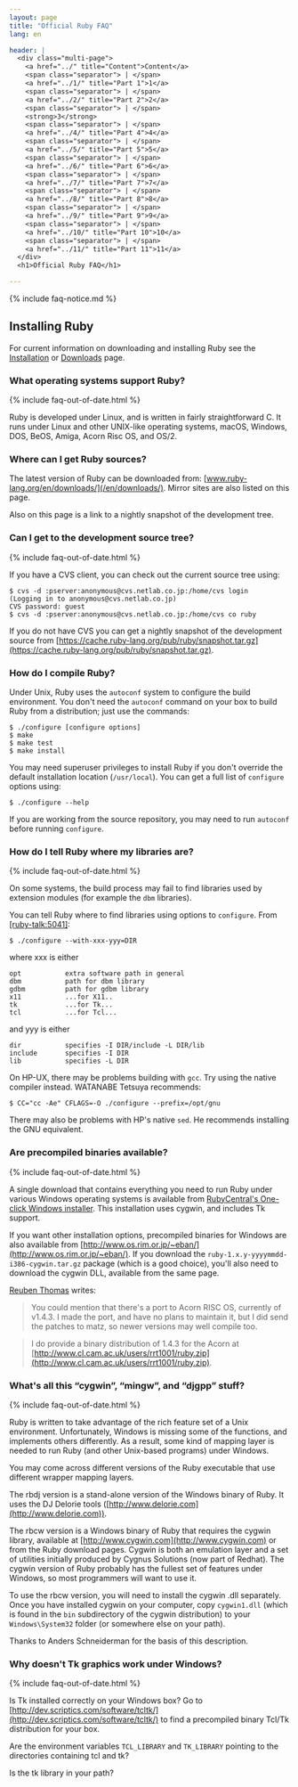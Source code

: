 ```yaml
---
layout: page
title: "Official Ruby FAQ"
lang: en

header: |
  <div class="multi-page">
    <a href="../" title="Content">Content</a>
    <span class="separator"> | </span>
    <a href="../1/" title="Part 1">1</a>
    <span class="separator"> | </span>
    <a href="../2/" title="Part 2">2</a>
    <span class="separator"> | </span>
    <strong>3</strong>
    <span class="separator"> | </span>
    <a href="../4/" title="Part 4">4</a>
    <span class="separator"> | </span>
    <a href="../5/" title="Part 5">5</a>
    <span class="separator"> | </span>
    <a href="../6/" title="Part 6">6</a>
    <span class="separator"> | </span>
    <a href="../7/" title="Part 7">7</a>
    <span class="separator"> | </span>
    <a href="../8/" title="Part 8">8</a>
    <span class="separator"> | </span>
    <a href="../9/" title="Part 9">9</a>
    <span class="separator"> | </span>
    <a href="../10/" title="Part 10">10</a>
    <span class="separator"> | </span>
    <a href="../11/" title="Part 11">11</a>
  </div>
  <h1>Official Ruby FAQ</h1>

---
```


{% include faq-notice.md %}

## Installing Ruby

For current information on downloading and installing Ruby
see the [Installation](/en/documentation/installation/)
or [Downloads](/en/downloads/) page.

### What operating systems support Ruby?

{% include faq-out-of-date.html %}

Ruby is developed under Linux, and is written in fairly straightforward C.
It runs under Linux and other UNIX-like operating systems, macOS,
Windows, DOS, BeOS, Amiga, Acorn Risc OS, and OS/2.

### Where can I get Ruby sources?

The latest version of Ruby can be downloaded from:
[www.ruby-lang.org/en/downloads/](/en/downloads/).
Mirror sites are also listed on this page.

Also on this page is a link to a nightly snapshot of the development tree.

### Can I get to the development source tree?

{% include faq-out-of-date.html %}

If you have a CVS client, you can check out the current source tree using:

~~~
$ cvs -d :pserver:anonymous@cvs.netlab.co.jp:/home/cvs login
(Logging in to anonymous@cvs.netlab.co.jp)
CVS password: guest
$ cvs -d :pserver:anonymous@cvs.netlab.co.jp:/home/cvs co ruby
~~~

If you do not have CVS you can get a nightly snapshot of the development
source from
[https://cache.ruby-lang.org/pub/ruby/snapshot.tar.gz](https://cache.ruby-lang.org/pub/ruby/snapshot.tar.gz).

### How do I compile Ruby?

Under Unix, Ruby uses the `autoconf` system to configure the build
environment. You don't need the `autoconf` command on your box to build Ruby
from a distribution; just use the commands:

~~~
$ ./configure [configure options]
$ make
$ make test
$ make install
~~~

You may need superuser privileges to install Ruby if you don't override the
default installation location (`/usr/local`). You can get a full list of
`configure` options using:

~~~
$ ./configure --help
~~~

If you are working from the source repository, you may need to run
`autoconf` before running `configure`.

### How do I tell Ruby where my libraries are?

{% include faq-out-of-date.html %}

On some systems, the build process may fail to find libraries used by
extension modules (for example the `dbm` libraries).

You can tell Ruby where to find libraries using options to `configure`.
From [\[ruby-talk:5041\]][ruby-talk:5041]:

~~~
$ ./configure --with-xxx-yyy=DIR
~~~

where xxx is either

~~~
opt           extra software path in general
dbm           path for dbm library
gdbm          path for gdbm library
x11           ...for X11..
tk            ...for Tk...
tcl           ...for Tcl...
~~~

and yyy is either

~~~
dir           specifies -I DIR/include -L DIR/lib
include       specifies -I DIR
lib           specifies -L DIR
~~~

On HP-UX, there may be problems building with `gcc`. Try using the native
compiler instead. WATANABE Tetsuya recommends:

~~~
$ CC="cc -Ae" CFLAGS=-O ./configure --prefix=/opt/gnu
~~~

There may also be problems with HP's native `sed`.
He recommends installing the GNU equivalent.

[ruby-talk:5041]: http://blade.nagaokaut.ac.jp/cgi-bin/scat.rb/ruby/ruby-talk/5401

### Are precompiled binaries available?

{% include faq-out-of-date.html %}

A single download that contains everything you need to run Ruby under various
Windows operating systems is available from
[RubyCentral's One-click Windows installer](http://www.rubycentral.com/downloads/ruby-install.html).
This installation uses cygwin, and includes Tk support.

If you want other installation options, precompiled binaries for Windows are
also available from
[http://www.os.rim.or.jp/~eban/](http://www.os.rim.or.jp/~eban/).
If you download the `ruby-1.x.y-yyyymmdd-i386-cygwin.tar.gz` package
(which is a good choice), you'll also need to download the cygwin DLL,
available from the same page.

[Reuben Thomas](mailto:Reuben.Thomas@cl.cam.ac.uk) writes:

> You could mention that there's a port to Acorn RISC OS, currently of v1.4.3.
> I made the port, and have no plans to maintain it, but I did send the
> patches to matz, so newer versions may well compile too.

> I do provide a binary distribution of 1.4.3 for the Acorn at
> [http://www.cl.cam.ac.uk/users/rrt1001/ruby.zip](http://www.cl.cam.ac.uk/users/rrt1001/ruby.zip).

### What's all this “cygwin”, “mingw”, and “djgpp” stuff?

{% include faq-out-of-date.html %}

Ruby is written to take advantage of the rich feature set of a Unix
environment. Unfortunately, Windows is missing some of the functions, and
implements others differently. As a result, some kind of mapping layer is
needed to run Ruby (and other Unix-based programs) under Windows.

You may come across different versions of the Ruby executable that use
different wrapper mapping layers.

The rbdj version is a stand-alone version of the Windows binary of Ruby.
It uses the DJ Delorie tools
([http://www.delorie.com](http://www.delorie.com)).

The rbcw version is a Windows binary of Ruby that requires the cygwin library,
available at [http://www.cygwin.com](http://www.cygwin.com) or from the
Ruby download pages. Cygwin is both an emulation layer and a set of
utilities initially produced by Cygnus Solutions (now part of Redhat).
The cygwin version of Ruby probably has the fullest set of features under
Windows, so most programmers will want to use it.

To use the rbcw version, you will need to install the cygwin .dll separately.
Once you have installed cygwin on your computer, copy `cygwin1.dll` (which
is found in the `bin` subdirectory of the cygwin distribution) to your
`Windows\System32` folder (or somewhere else on your path).

Thanks to Anders Schneiderman for the basis of this description.

### Why doesn't Tk graphics work under Windows?

{% include faq-out-of-date.html %}

Is Tk installed correctly on your Windows box? Go to
[http://dev.scriptics.com/software/tcltk/](http://dev.scriptics.com/software/tcltk/)
to find a precompiled binary Tcl/Tk distribution for your box.

Are the environment variables `TCL_LIBRARY` and `TK_LIBRARY` pointing to the
directories containing tcl and tk?

Is the tk library in your path?
